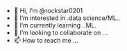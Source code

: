 - 👋 Hi, I’m @rockstar0201
- 👀 I’m interested in .data science/ML..
- 🌱 I’m currently learning ..ML.
- 💞️ I’m looking to collaborate on ...
- 📫 How to reach me ...

<!---
rockstar0201/rockstar0201 is a ✨ special ✨ repository because its `README.md` (this file) appears on your GitHub profile.
You can click the Preview link to take a look at your changes.
--->
